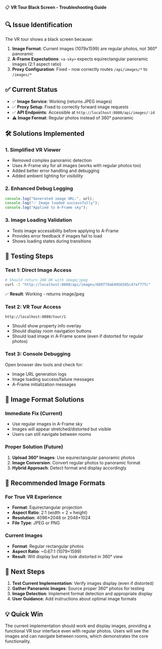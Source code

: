 📋 **VR Tour Black Screen - Troubleshooting Guide**

## 🔍 **Issue Identification**

The VR tour shows a black screen because:

1. **Image Format**: Current images (1079x1599) are regular photos, not 360° panoramic
2. **A-Frame Expectations**: `<a-sky>` expects equirectangular panoramic images (2:1 aspect ratio)
3. **Proxy Configuration**: Fixed - now correctly routes `/api/images/*` to `/images/*`

## ✅ **Current Status**

- ✅ **Image Service**: Working (returns JPEG images)
- ✅ **Proxy Setup**: Fixed to correctly forward image requests
- ✅ **API Endpoints**: Accessible at `http://localhost:8080/api/images/:id`
- ⚠️ **Image Format**: Regular photos instead of 360° panoramic

## 🛠️ **Solutions Implemented**

### **1. Simplified VR Viewer**

- Removed complex panoramic detection
- Uses A-Frame sky for all images (works with regular photos too)
- Added better error handling and debugging
- Added ambient lighting for visibility

### **2. Enhanced Debug Logging**

```javascript
console.log("Generated image URL:", url);
console.log("✅ Image loaded successfully");
console.log("Applied to A-Frame sky");
```

### **3. Image Loading Validation**

- Tests image accessibility before applying to A-Frame
- Provides error feedback if images fail to load
- Shows loading states during transitions

## 🎯 **Testing Steps**

### **Test 1: Direct Image Access**

```bash
# Should return 200 OK with image/jpeg
curl -I "http://localhost:8080/api/images/689779a64956505c47af77fc"
```

✅ **Result**: Working - returns image/jpeg

### **Test 2: VR Tour Access**

```
http://localhost:8080/tour/1
```

- Should show property info overlay
- Should display room navigation buttons
- Should load image in A-Frame scene (even if distorted for regular photos)

### **Test 3: Console Debugging**

Open browser dev tools and check for:

- Image URL generation logs
- Image loading success/failure messages
- A-Frame initialization messages

## 📸 **Image Format Solutions**

### **Immediate Fix (Current)**

- Use regular images in A-Frame sky
- Images will appear stretched/distorted but visible
- Users can still navigate between rooms

### **Proper Solution (Future)**

1. **Upload 360° Images**: Use equirectangular panoramic photos
2. **Image Conversion**: Convert regular photos to panoramic format
3. **Hybrid Approach**: Detect format and display accordingly

## 🔧 **Recommended Image Formats**

### **For True VR Experience**

- **Format**: Equirectangular projection
- **Aspect Ratio**: 2:1 (width = 2 × height)
- **Resolution**: 4096×2048 or 2048×1024
- **File Type**: JPEG or PNG

### **Current Images**

- **Format**: Regular rectangular photos
- **Aspect Ratio**: ~0.67:1 (1079×1599)
- **Result**: Will display but may look distorted in 360° view

## 🚀 **Next Steps**

1. **Test Current Implementation**: Verify images display (even if distorted)
2. **Gather Panoramic Images**: Source proper 360° photos for testing
3. **Image Detection**: Implement format detection and appropriate display
4. **User Guidance**: Add instructions about optimal image formats

## 💡 **Quick Win**

The current implementation should work and display images, providing a functional VR tour interface even with regular photos. Users will see the images and can navigate between rooms, which demonstrates the core functionality.
